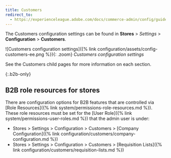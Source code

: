 ```yaml
---
title: Customers
redirect_to:
  - https://experienceleague.adobe.com/docs/commerce-admin/config/guide-overview.html
---
```


The Customers configuration settings can be found in **Stores** > _Settings_ > **Configuration** > **Customers**.

![Customers configuration settings]({% link configuration/assets/config-customers-ee.png %}){: .zoom}
_Customers configuration settings_

See the Customers child pages for more information on each section.

{:.b2b-only}
## B2B role resources for stores

There are configuration options for B2B features that are controlled via [Role Resources]({% link system/permissions-role-resources.md %}). These role resources must be set for the [User Role]({% link system/permissions-user-roles.md %}) that the admin user is under:

- Stores > Settings > Configuration > Customers > [Company Configuration]({% link configuration/customers/company-configuration.md %})
- Stores > Settings > Configuration > Customers > [Requisition Lists]({% link configuration/customers/requisition-lists.md %})

